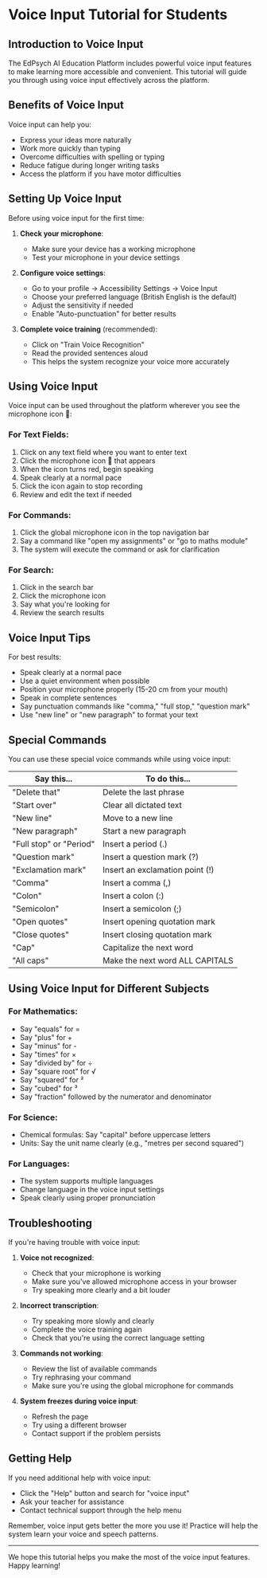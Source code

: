 # Voice Input Tutorial for Students

## Introduction to Voice Input

The EdPsych AI Education Platform includes powerful voice input features to make learning more accessible and convenient. This tutorial will guide you through using voice input effectively across the platform.

## Benefits of Voice Input

Voice input can help you:
- Express your ideas more naturally
- Work more quickly than typing
- Overcome difficulties with spelling or typing
- Reduce fatigue during longer writing tasks
- Access the platform if you have motor difficulties

## Setting Up Voice Input

Before using voice input for the first time:

1. **Check your microphone**:
   - Make sure your device has a working microphone
   - Test your microphone in your device settings

2. **Configure voice settings**:
   - Go to your profile → Accessibility Settings → Voice Input
   - Choose your preferred language (British English is the default)
   - Adjust the sensitivity if needed
   - Enable "Auto-punctuation" for better results

3. **Complete voice training** (recommended):
   - Click on "Train Voice Recognition"
   - Read the provided sentences aloud
   - This helps the system recognize your voice more accurately

## Using Voice Input

Voice input can be used throughout the platform wherever you see the microphone icon 🎤:

### For Text Fields:
1. Click on any text field where you want to enter text
2. Click the microphone icon 🎤 that appears
3. When the icon turns red, begin speaking
4. Speak clearly at a normal pace
5. Click the icon again to stop recording
6. Review and edit the text if needed

### For Commands:
1. Click the global microphone icon in the top navigation bar
2. Say a command like "open my assignments" or "go to maths module"
3. The system will execute the command or ask for clarification

### For Search:
1. Click in the search bar
2. Click the microphone icon
3. Say what you're looking for
4. Review the search results

## Voice Input Tips

For best results:
- Speak clearly at a normal pace
- Use a quiet environment when possible
- Position your microphone properly (15-20 cm from your mouth)
- Speak in complete sentences
- Say punctuation commands like "comma," "full stop," "question mark"
- Use "new line" or "new paragraph" to format your text

## Special Commands

You can use these special voice commands while using voice input:

| Say this... | To do this... |
|-------------|---------------|
| "Delete that" | Delete the last phrase |
| "Start over" | Clear all dictated text |
| "New line" | Move to a new line |
| "New paragraph" | Start a new paragraph |
| "Full stop" or "Period" | Insert a period (.) |
| "Question mark" | Insert a question mark (?) |
| "Exclamation mark" | Insert an exclamation point (!) |
| "Comma" | Insert a comma (,) |
| "Colon" | Insert a colon (:) |
| "Semicolon" | Insert a semicolon (;) |
| "Open quotes" | Insert opening quotation mark |
| "Close quotes" | Insert closing quotation mark |
| "Cap" | Capitalize the next word |
| "All caps" | Make the next word ALL CAPITALS |

## Using Voice Input for Different Subjects

### For Mathematics:
- Say "equals" for =
- Say "plus" for +
- Say "minus" for -
- Say "times" for ×
- Say "divided by" for ÷
- Say "square root" for √
- Say "squared" for ²
- Say "cubed" for ³
- Say "fraction" followed by the numerator and denominator

### For Science:
- Chemical formulas: Say "capital" before uppercase letters
- Units: Say the unit name clearly (e.g., "metres per second squared")

### For Languages:
- The system supports multiple languages
- Change language in the voice input settings
- Speak clearly using proper pronunciation

## Troubleshooting

If you're having trouble with voice input:

1. **Voice not recognized**:
   - Check that your microphone is working
   - Make sure you've allowed microphone access in your browser
   - Try speaking more clearly and a bit louder

2. **Incorrect transcription**:
   - Try speaking more slowly and clearly
   - Complete the voice training again
   - Check that you're using the correct language setting

3. **Commands not working**:
   - Review the list of available commands
   - Try rephrasing your command
   - Make sure you're using the global microphone for commands

4. **System freezes during voice input**:
   - Refresh the page
   - Try using a different browser
   - Contact support if the problem persists

## Getting Help

If you need additional help with voice input:
- Click the "Help" button and search for "voice input"
- Ask your teacher for assistance
- Contact technical support through the help menu

Remember, voice input gets better the more you use it! Practice will help the system learn your voice and speech patterns.

---

We hope this tutorial helps you make the most of the voice input features. Happy learning!
